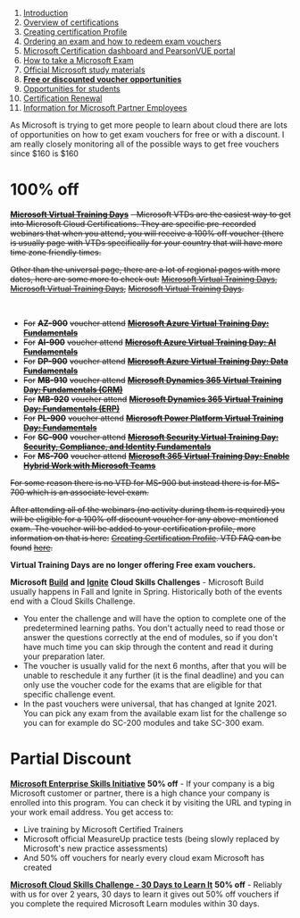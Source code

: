 1. [Introduction](https://www.reddit.com/r/SCICertifications/comments/w74aog/introduction)
2. [Overview of certifications](https://www.reddit.com/r/SCICertifications/comments/w74w7l/overview_of_certifications)
3. [Creating certification Profile](https://www.reddit.com/r/SCICertifications/comments/w8w1yv/creating_certification_profile)
4. [Ordering an exam and how to redeem exam vouchers](https://www.reddit.com/r/SCICertifications/comments/w8w45v/ordering_an_exam_and_how_to_redeem_exam_vouchers)
5. [Microsoft Certification dashboard and PearsonVUE portal](https://www.reddit.com/r/SCICertifications/comments/wcx8jh/microsoft_certification_dashboard_and_pearsonvue)
6. [How to take a Microsoft Exam](https://www.reddit.com/r/SCICertifications/comments/10sa4cx/how_to_take_a_microsoft_exam/)
7. [Official Microsoft study materials](https://www.reddit.com/r/SCICertifications/comments/wcxbwc/official_microsoft_study_materials)
8. [**Free or discounted voucher opportunities**](https://www.reddit.com/r/SCICertifications/comments/wcxdl2/free_or_discounted_voucher_opportunities)
9. [Opportunities for students](https://www.reddit.com/r/SCICertifications/comments/x4sltu/opportunities_for_students/)
10. [Certification Renewal](https://www.reddit.com/r/SCICertifications/comments/wcxnw1/certification_renewal)
11. [Information for Microsoft Partner Employees](https://www.reddit.com/r/SCICertifications/comments/ww24ib/information_for_microsoft_partner_employees)

As Microsoft is trying to get more people to learn about cloud there are lots of opportunities on how to get exam vouchers for free or with a discount. I am really closely monitoring all of the possible ways to get free vouchers since $160 is $160

# 100% off

[**~~Microsoft Virtual Training Days~~**](https://www.microsoft.com/en-us/trainingdays) ~~- Microsoft VTDs are the easiest way to get into Microsoft Cloud Certifications. They are specific pre-recorded webinars that when you attend, you will receive a 100% off voucher (there is usually page with VTDs specifically for your country that will have more time zone friendly times.~~

~~Other than the universal page, there are a lot of regional pages with more dates, here are some more to check out:~~ [~~Microsoft Virtual Training Days~~](https://mvtd.events.microsoft.com/?ocid=AID3032310_QSG_529831)~~,~~ [~~Microsoft Virtual Training Days~~](https://www.microsoft.com/en-ca/sites/microsoft-training-days/?EventTitle=&index=0&RecordCount=12&OrderBy=Date%20(ascending)&EventTypesNew=Fundamental&ProductCategory=Azure_Dynamics+365_Microsoft+365_Power+Platform_Security&wt.mc_id=)~~,~~ [~~Microsoft Virtual Training Days~~](https://www.microsoft.com/cs-cz/trainingdays)~~.~~

&#x200B;

* ~~For~~ **~~AZ-900~~** ~~voucher attend~~ [**~~Microsoft Azure Virtual Training Day: Fundamentals~~**](https://events.microsoft.com/en-us/allevents/?language=English&clientTimeZone=1&format=Digital&search=Microsoft%20Azure%20Virtual%20Training%20Day:%20Fundamentals)
* ~~For~~ **~~AI-900~~** ~~voucher attend~~ [**~~Microsoft Azure Virtual Training Day: AI Fundamentals~~**](https://events.microsoft.com/en-us/allevents/?language=English&clientTimeZone=1&format=Digital&search=Microsoft%20Azure%20Virtual%20Training%20Day:%20AI%20Fundamentals)
* ~~For~~ **~~DP-900~~** ~~voucher attend~~ [**~~Microsoft Azure Virtual Training Day: Data Fundamentals~~**](https://events.microsoft.com/en-us/allevents/?clientTimeZone=1&format=Digital&search=Microsoft%20Azure%20Virtual%20Training%20Day:%20Data%20Fundamentals&language=English)
* ~~For~~ **~~MB-910~~** ~~voucher attend~~ [**~~Microsoft Dynamics 365 Virtual Training Day: Fundamentals (CRM)~~**](https://events.microsoft.com/en-us/allevents/?clientTimeZone=1&format=Digital&language=English&search=Microsoft%20Dynamics%20365%20Virtual%20Training%20Day:%20Fundamentals%20(CRM))
* ~~For~~ **~~MB-920~~** ~~voucher attend~~ [**~~Microsoft Dynamics 365 Virtual Training Day: Fundamentals (ERP)~~**](https://events.microsoft.com/en-us/allevents/?clientTimeZone=1&format=Digital&language=English&search=Microsoft%20Dynamics%20365%20Virtual%20Training%20Day:%20Fundamentals%20(ERP))
* ~~For~~ **~~PL-900~~** ~~voucher attend~~ [**~~Microsoft Power Platform Virtual Training Day: Fundamentals~~**](https://events.microsoft.com/en-us/allevents/?clientTimeZone=1&format=Digital&language=English&search=Microsoft%20Power%20Platform%20Virtual%20Training%20Day:%20Fundamentals)
* ~~For~~ **~~SC-900~~** ~~voucher attend~~ [**~~Microsoft Security Virtual Training Day: Security, Compliance, and Identity Fundamentals~~**](https://events.microsoft.com/en-us/allevents/?clientTimeZone=1&format=Digital&language=English&search=Microsoft%20Security%20Virtual%20Training%20Day:%20Security,%20Compliance%20and%20Identity%20Fundamentals)
* ~~For~~ **~~MS-700~~** ~~voucher attend~~ [**~~Microsoft 365 Virtual Training Day: Enable Hybrid Work with Microsoft Teams~~**](https://events.microsoft.com/en-us/allevents/?clientTimeZone=1&format=Digital&language=English&search=Microsoft%20365%20Virtual%20Training%20Day:%20Enable%20Hybrid%20Work%20with%20Microsoft%20Teams)

~~For some reason there is no VTD for MS-900 but instead there is for MS-700 which is an associate level exam.~~

~~After attending all of the webinars (no activity during them is required) you will be eligible for a 100% off discount voucher for any above-mentioned exam. The voucher will be added to your certification profile, more information on that is here:~~ [~~Creating Certification Profile~~](https://www.reddit.com/r/SCICertifications/comments/w8w1yv/creating_certification_profile/?utm_source=share&utm_medium=web2x&context=3)~~. VTD FAQ can be found~~ [~~here~~](https://query.prod.cms.rt.microsoft.com/cms/api/am/binary/RWG1g3)~~.~~

**Virtual Training Days are no longer offering Free exam vouchers.**

**Microsoft** [**Build**](https://aka.ms/buildcsc) **and** [**Ignite**](https://aka.ms/ignitecsc) **Cloud Skills Challenges** \- Microsoft Build usually happens in Fall and Ignite in Spring. Historically both of the events end with a Cloud Skills Challenge.

* You enter the challenge and will have the option to complete one of the predetermined learning paths. You don't actually need to read those or answer the questions correctly at the end of modules, so if you don't have much time you can skip through the content and read it during your preparation later.
* The voucher is usually valid for the next 6 months, after that you will be unable to reschedule it any further (it is the final deadline) and you can only use the voucher code for the exams that are eligible for that specific challenge event.
* In the past vouchers were universal, that has changed at Ignite 2021. You can pick any exam from the available exam list for the challenge so you can for example do SC-200 modules and take SC-300 exam.

# Partial Discount

[**Microsoft Enterprise Skills Initiative**](https://esi.microsoft.com/) **50% off** \- If your company is a big Microsoft customer or partner, there is a high chance your company is enrolled into this program. You can check it by visiting the URL and typing in your work email address. You get access to:

* Live training by Microsoft Certified Trainers
* Microsoft official MeasureUp practice tests (being slowly replaced by Microsoft's new practice assessments)
* And 50% off vouchers for nearly every cloud exam Microsoft has created

[**Microsoft Cloud Skills Challenge - 30 Days to Learn It**](https://aka.ms/30-Days-To-Learn-It) **50% off** \- Reliably with us for over 2 years, 30 days to learn it gives out 50% off vouchers if you complete the required Microsoft Learn modules within 30 days.
